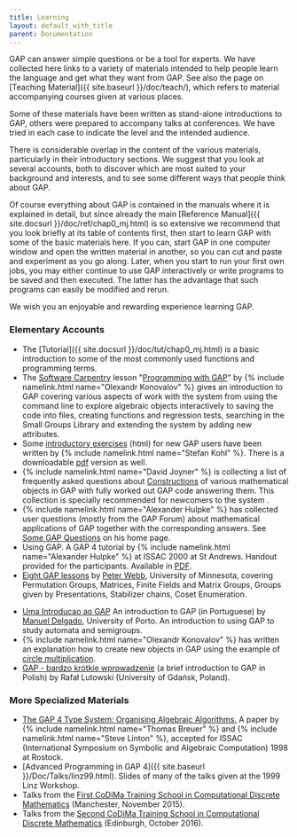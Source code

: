 ```yaml
---
title: Learning
layout: default_with_title
parent: Documentation
---
```


  GAP can answer simple questions or be a tool for experts.
  We have collected here links to a variety of materials intended to help
  people learn the language and get what they want from GAP.
  See also the page on
  [Teaching Material]({{ site.baseurl }}/doc/teach/),
  which refers to material accompanying courses given at various places. 

  Some of these materials have been written as stand-alone introductions to
  GAP, others were prepared to accompany talks at conferences.
  We have tried in each case to indicate the level and the intended audience.

  There is considerable overlap in the content of the various materials,
  particularly in their introductory sections. We suggest that you look at
  several accounts, both to discover which are most suited to your
  background and interests, and to see some different ways that people think
  about GAP.

  Of course everything about GAP is contained in the manuals where it is explained in detail,
  but since already the main [Reference Manual]({{ site.docsurl }}/doc/ref/chap0_mj.html) is 
  so extensive we recommend that you look
  briefly at its table of contents first, then start to learn
  GAP with some of the basic materials here. If you can,
  start GAP in one computer window and open the written
  material in another, so you can cut and paste and experiment as you go
  along.
  Later, when you start to run your first own jobs, you may either continue
  to use GAP interactively or write programs to be saved and
  then executed. The latter has the advantage that such programs can easily
  be modified and rerun.

  We wish you an enjoyable and rewarding experience learning
  GAP.


###  Elementary Accounts
- The [Tutorial]({{ site.docsurl }}/doc/tut/chap0_mj.html)
    is a basic introduction to some of the most commonly used functions and
    programming terms.
- The [Software Carpentry](http://software-carpentry.org/) lesson
    "[Programming with GAP](https://carpentries-incubator.github.io/gap-lesson/)"
    by {% include namelink.html name="Olexandr Konovalov" %}
    gives an introduction to GAP covering various aspects of work
    with the system from using the command line to explore algebraic 
    objects interactively to saving the code into files, creating functions 
    and regression tests, searching in the Small Groups Library and extending 
    the system by adding new attributes.
- Some
    [introductory exercises](https://stefan-kohl.github.io/gap-exercises/chap0.html) (html) for new GAP users have been written by
    {% include namelink.html name="Stefan Kohl" %}. There is a downloadable
  [pdf]( https://stefan-kohl.github.io/gap-exercises/manual.pdf) version as well.
- {% include namelink.html name="David Joyner" %}
    is collecting a list of frequently asked questions about 
    [Constructions](https://yetanothermathblog.com/2017/08/09/how-do-i-construct-in-gap/) of various mathematical objects in GAP
    with fully worked out GAP code answering them. This 
    collection is specially recommended for newcomers to the system . 
- {% include namelink.html name="Alexander Hulpke" %}
    has collected user questions (mostly from the GAP 
    Forum) about mathematical applications of 
    GAP together with the corresponding answers. See
    [Some&nbsp;GAP&nbsp;Questions](http://www.math.colostate.edu/~hulpke/GAPQA/) on his home page.
- Using GAP.
  A GAP 4 tutorial by
  {% include namelink.html name="Alexander Hulpke" %} at ISSAC 2000 at
  St Andrews.
  Handout provided for the participants. Available in
  [PDF](http://www.math.colostate.edu/~hulpke/paper/gap4tut.pdf).
- [Eight&nbsp;GAP&nbsp;lessons](http://www.math.umn.edu/~webb/GAPfiles/) by 
    [Peter&nbsp;Webb](http://www.math.umn.edu/~webb),
    University of Minnesota,
    covering Permutation Groups, Matrices, Finite Fields and Matrix Groups, 
    Groups given by Presentations, Stabilizer chains, Coset Enumeration.

<!--
  <li>
    An 
    [introductory&nbsp;lesson](http://turnbull.dcs.st-and.ac.uk/circa/gapstuff/gapfiles/grape.html) on using the GRAPE package 
    for graph theory written by Robert Brignall (St Andrews).
    <br />&nbsp;
  </li> 
-->
- [Uma&nbsp;Introducao&nbsp;ao&nbsp;GAP](http://www.fc.up.pt/cmup/monograph/gap-notas.pdf)
    An introduction to GAP (in Portuguese) by 
    [Manuel&nbsp;Delgado](http://www.fc.up.pt/cmup/mdelgado),
    University of Porto.
    An introduction to using GAP to study automata 
    and semigroups.
- {% include namelink.html name="Olexandr Konovalov" %} has
    written an explanation how to create new objects in GAP using the example
    of [circle multiplication](http://www.cs.st-andrews.ac.uk/~alexk/circle/chap2.html).
- [GAP - bardzo krótkie wprowadzenie](https://mat.ug.edu.pl/~rlutowsk/pub/gap-short.pdf)
    (a brief introduction to GAP in Polish) by Rafał Lutowski (University of Gdańsk, Poland).

### More Specialized Materials
- [The GAP 4 Type System: Organising Algebraic Algorithms.](https://dl.acm.org/doi/10.1145/281508.281540)
    A paper by {% include namelink.html name="Thomas Breuer" %} and
    {% include namelink.html name="Steve Linton" %}, accepted for ISSAC
    (International Symposium on Symbolic and Algebraic Computation) 1998
    at Rostock.
- [Advanced&nbsp;Programming&nbsp;in&nbsp;GAP&nbsp;4]({{ site.baseurl }}/Doc/Talks/linz99.html).
    Slides of many of the talks given at the 1999 Linz Workshop.
- Talks from the [First CoDiMa Training School in Computational Discrete Mathematics](http://www.codima.ac.uk/school2015/)
    (Manchester, November 2015).
- Talks from the [Second CoDiMa Training School in Computational Discrete Mathematics](http://www.codima.ac.uk/school2016/)
    (Edinburgh, October 2016).
